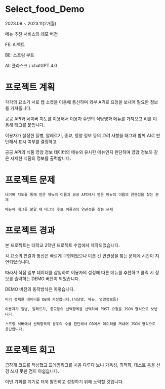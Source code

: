# Select_food_Demo

2023.09 ~ 2023.11(2개월)

메뉴 추천 서비스의 데모 버전

FE: 리액트

BE: 스프링 부트

AI: 플라스크 / chatGPT 4.0

# 프로젝트 계획

각각의 요소가 서로 웹 소켓을 이용해 통신하며 외부 API로 요청을 보내어 필요한 정보를 가져옵니다.

공공 API와 네이버 지도를 이용해서 이용자 주변의 식당명과 메뉴를 가져오고 AI를 이용해 태그를 붙입니다.

이용자가 설정한 질병, 알레르기, 종교, 영양 정보 등의 고려 사항을 태그와 함께 AI로 판단해서 표시 여부를 결정하고

공공 API의 식품 영양 정보 데이터의 메뉴와 유사한 메뉴인지 판단하여 영양 정보와 같은 자세한 식품의 정보를 출력합니다.

# 프로젝트 문제

`네이버 지도를 통해 얻은 메뉴의 이름과 공공 API에서 얻은 메뉴의 이름의 연관성을 찾는 문제`

`메뉴에 태그를 붙일 때 태그의 후보 이름과의 연관성을 찾는 문제`

# 프로젝트 경과

본 프로젝트는 대학교 2학년 프로젝트 수업에서 제작되었습니다.

각 요소의 연결과 통신은 빠르게 구현되었으나 이름 간 연관성을 찾는 문제에 시간이 지연되었습니다.

따라서 직접 일부 데이터를 삽입하여 이용자의 설정에 따른 메뉴를 추천하고 클릭 시 정보를 출력하는 DEMO 버전이 되었습니다.

DEMO 버전의 동작방식은 이렇습니다.

`미리 정제한 데이터를 DB에 저장합니다.(식당명, 메뉴, 영양정보등)`

`이용자가 질병, 알레르기, 종교등의 선택항목을 선택하여 POST 요청을 JSON 형식으로 보냅니다.`

`스프링 서버에서 선택항목의 경우의 수를 판단해서 DB에서 데이터를 꺼내어 JSON 형식으로 응답합니다.`

# 프로젝트 회고

급하게 코드를 작성했고 프레임워크를 처음 다루다 보니 가독성, 최적화, 테스트 등을 신경 쓰지 못한 점이 아쉽습니다.

이번 기회를 계기로 더욱 발전하고 성장하기 위해 노력할 것입니다.
